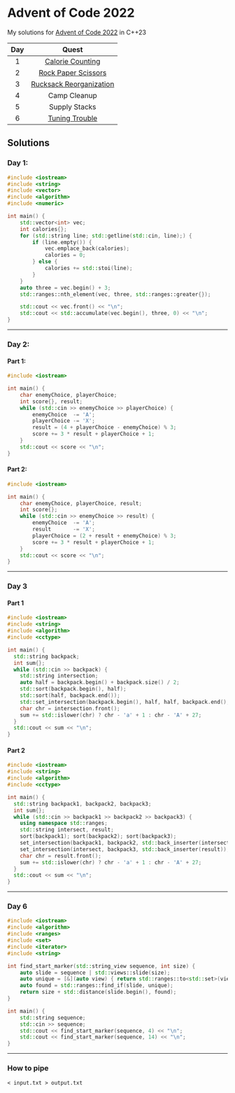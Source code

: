 # Advent of Code 2022

My solutions for [Advent of Code 2022](https://adventofcode.com/2022/) in C++23

| Day |            Quest             |
| :-: | :--------------------------: |
|  1  | [Calorie Counting][1]        |
|  2  | [Rock Paper Scissors][2]     |
|  3  | [Rucksack Reorganization][3] |
|  4  | Camp Cleanup            |
|  5  | Supply Stacks           |
|  6  | [Tuning Trouble][6]          |

## Solutions
### Day 1: 
```cpp
#include <iostream>
#include <string>
#include <vector>
#include <algorithm>
#include <numeric>

int main() {
    std::vector<int> vec;
    int calories{};
    for (std::string line; std::getline(std::cin, line);) {
        if (line.empty()) {
            vec.emplace_back(calories);
            calories = 0;
        } else {
            calories += std::stoi(line);
        }
    }
    auto three = vec.begin() + 3;
    std::ranges::nth_element(vec, three, std::ranges::greater{});

    std::cout << vec.front() << "\n";
    std::cout << std::accumulate(vec.begin(), three, 0) << "\n";
}
```
---
### Day 2:
#### Part 1:
```cpp
#include <iostream>

int main() {
    char enemyChoice, playerChoice;
    int score{}, result;
    while (std::cin >> enemyChoice >> playerChoice) {
        enemyChoice  -= 'A';
        playerChoice -= 'X';
        result = (4 + playerChoice - enemyChoice) % 3;
        score += 3 * result + playerChoice + 1;
    }
    std::cout << score << "\n";
}
```
#### Part 2:
```cpp
#include <iostream>

int main() {
    char enemyChoice, playerChoice, result;
    int score{};
    while (std::cin >> enemyChoice >> result) {
        enemyChoice  -= 'A';
        result       -= 'X';
        playerChoice = (2 + result + enemyChoice) % 3; 
        score += 3 * result + playerChoice + 1;
    }
    std::cout << score << "\n";
}
```
---
### Day 3
#### Part 1
```cpp
#include <iostream>
#include <string>
#include <algorithm>
#include <cctype>

int main() {
  std::string backpack;
  int sum{};
  while (std::cin >> backpack) {
    std::string intersection;
    auto half = backpack.begin() + backpack.size() / 2;
    std::sort(backpack.begin(), half);
    std::sort(half, backpack.end());
    std::set_intersection(backpack.begin(), half, half, backpack.end(), std::back_inserter(intersection));
    char chr = intersection.front();
    sum += std::islower(chr) ? chr - 'a' + 1 : chr - 'A' + 27;
  }
  std::cout << sum << "\n";
}
```
#### Part 2
```cpp
#include <iostream>
#include <string>
#include <algorithm>
#include <cctype>

int main() {
  std::string backpack1, backpack2, backpack3;
  int sum{};
  while (std::cin >> backpack1 >> backpack2 >> backpack3) {
    using namespace std::ranges;
    std::string intersect, result;
    sort(backpack1); sort(backpack2); sort(backpack3);
    set_intersection(backpack1, backpack2, std::back_inserter(intersect));
    set_intersection(intersect, backpack3, std::back_inserter(result));
    char chr = result.front();
    sum += std::islower(chr) ? chr - 'a' + 1 : chr - 'A' + 27;
  }
  std::cout << sum << "\n";
}
```
---
### Day 6
```cpp
#include <iostream>
#include <algorithm>
#include <ranges>
#include <set>
#include <iterator>
#include <string>

int find_start_marker(std::string_view sequence, int size) {
    auto slide = sequence | std::views::slide(size);
    auto unique = [&](auto view) { return std::ranges::to<std::set>(view).size() == size; };
    auto found = std::ranges::find_if(slide, unique);
    return size + std::distance(slide.begin(), found);
}

int main() {
    std::string sequence;
    std::cin >> sequence;
    std::cout << find_start_marker(sequence, 4) << "\n";
    std::cout << find_start_marker(sequence, 14) << "\n";
}    
```
---
### How to pipe
```
< input.txt > output.txt
```

[1]: #day-1 
[2]: #day-2
[3]: #day-3


[6]: #day-6
